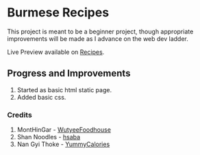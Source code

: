 # Burmese Recipes
This project is meant to be a beginner project, though appropriate improvements will be made as I advance on the web dev ladder.

Live Preview available on [Recipes](https://minthantbo.github.io/recipes/).

## Progress and Improvements
1. Started as basic html static page.
2. Added basic css.

### Credits
1. MontHinGar - [WutyeeFoodhouse](https://www.wutyeefoodhouse.com/en/?p=9)
2. Shan Noodles - [hsaba](https://hsaba.com/recipes/shan-noodles-recipe)
3. Nan Gyi Thoke - [YummyCalories](https://yummycalories.com/2020/11/28/burmese-chicken-thick-noodle-salad-nan-gyi-thoke/)
